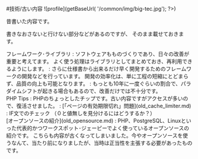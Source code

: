 #技術/古い内容 ![profile](<?php echo $_ctrl->getBaseUrl( '/common/img/big-tec.jpg'); ?>)

昔書いた内容です。

書きなおさないと行けない部分などがあるのですが、
そのまま載せておきます。

<div class="dtBox span8" markdown="1">
フレームワーク･ライブラリ
: ソフトウェアもものづくりであり、日々の改善が重要と考えてます。
よく使う処理はライブラリとしてまとめておき、再利用できるようにします。
: さらに仕様書から出来るだけ早く開発するためのフレームワークの開発などを行っています。
開発の効率化は、単に工程の短縮にとどまらず、品質の向上も可能となります。
: もっとも10年に一度ぐらいの割合で、パラダイムシフトが起きる場合もあるので、改善だけでは不十分です。
</div>

<div class="dtBox span8" markdown="1">
PHP Tips
: PHPのちょっとしたチップです。古い内容ですがアクセスが多いので、復活させました。
: [「ページの有効期限切れ」問題](old_cache_limiter.md)
: IF文でのチェック （０と値無しを見分けるにはどうするか？）
</div>

<div class="dtBox span8" markdown="1">
[オープンソースの紹介](old_opensource.md)
: PHP、PostgreSQL、Linuxといった代表的かつワークスポット･ジェーピーでよく使っているオープンソースの紹介です。
こちらも内容が古くなってしまいました。今やオープンソースを使うなんて、当たり前になりましたが、当時は正当性を主張する必要があったものです。
</div>

